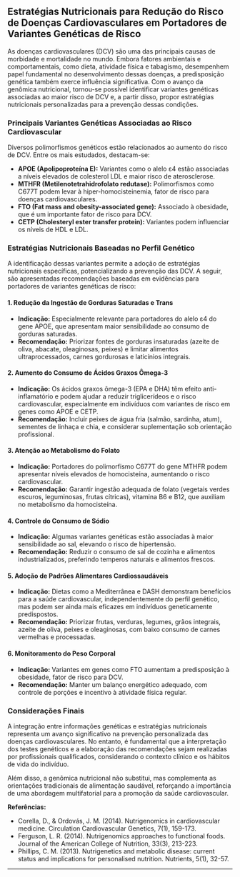 
## Estratégias Nutricionais para Redução do Risco de Doenças Cardiovasculares em Portadores de Variantes Genéticas de Risco

As doenças cardiovasculares (DCV) são uma das principais causas de morbidade e mortalidade no mundo. Embora fatores ambientais e comportamentais, como dieta, atividade física e tabagismo, desempenhem papel fundamental no desenvolvimento dessas doenças, a predisposição genética também exerce influência significativa. Com o avanço da genômica nutricional, tornou-se possível identificar variantes genéticas associadas ao maior risco de DCV e, a partir disso, propor estratégias nutricionais personalizadas para a prevenção dessas condições.

### Principais Variantes Genéticas Associadas ao Risco Cardiovascular

Diversos polimorfismos genéticos estão relacionados ao aumento do risco de DCV. Entre os mais estudados, destacam-se:

- **APOE (Apolipoproteína E):** Variantes como o alelo ε4 estão associadas a níveis elevados de colesterol LDL e maior risco de aterosclerose.
- **MTHFR (Metilenotetrahidrofolato redutase):** Polimorfismos como C677T podem levar à hiper-homocisteinemia, fator de risco para doenças cardiovasculares.
- **FTO (Fat mass and obesity-associated gene):** Associado à obesidade, que é um importante fator de risco para DCV.
- **CETP (Cholesteryl ester transfer protein):** Variantes podem influenciar os níveis de HDL e LDL.

### Estratégias Nutricionais Baseadas no Perfil Genético

A identificação dessas variantes permite a adoção de estratégias nutricionais específicas, potencializando a prevenção das DCV. A seguir, são apresentadas recomendações baseadas em evidências para portadores de variantes genéticas de risco:

#### 1. **Redução da Ingestão de Gorduras Saturadas e Trans**

- **Indicação:** Especialmente relevante para portadores do alelo ε4 do gene APOE, que apresentam maior sensibilidade ao consumo de gorduras saturadas.
- **Recomendação:** Priorizar fontes de gorduras insaturadas (azeite de oliva, abacate, oleaginosas, peixes) e limitar alimentos ultraprocessados, carnes gordurosas e laticínios integrais.

#### 2. **Aumento do Consumo de Ácidos Graxos Ômega-3**

- **Indicação:** Os ácidos graxos ômega-3 (EPA e DHA) têm efeito anti-inflamatório e podem ajudar a reduzir triglicerídeos e o risco cardiovascular, especialmente em indivíduos com variantes de risco em genes como APOE e CETP.
- **Recomendação:** Incluir peixes de água fria (salmão, sardinha, atum), sementes de linhaça e chia, e considerar suplementação sob orientação profissional.

#### 3. **Atenção ao Metabolismo do Folato**

- **Indicação:** Portadores do polimorfismo C677T do gene MTHFR podem apresentar níveis elevados de homocisteína, aumentando o risco cardiovascular.
- **Recomendação:** Garantir ingestão adequada de folato (vegetais verdes escuros, leguminosas, frutas cítricas), vitamina B6 e B12, que auxiliam no metabolismo da homocisteína.

#### 4. **Controle do Consumo de Sódio**

- **Indicação:** Algumas variantes genéticas estão associadas à maior sensibilidade ao sal, elevando o risco de hipertensão.
- **Recomendação:** Reduzir o consumo de sal de cozinha e alimentos industrializados, preferindo temperos naturais e alimentos frescos.

#### 5. **Adoção de Padrões Alimentares Cardiossaudáveis**

- **Indicação:** Dietas como a Mediterrânea e DASH demonstram benefícios para a saúde cardiovascular, independentemente do perfil genético, mas podem ser ainda mais eficazes em indivíduos geneticamente predispostos.
- **Recomendação:** Priorizar frutas, verduras, legumes, grãos integrais, azeite de oliva, peixes e oleaginosas, com baixo consumo de carnes vermelhas e processadas.

#### 6. **Monitoramento do Peso Corporal**

- **Indicação:** Variantes em genes como FTO aumentam a predisposição à obesidade, fator de risco para DCV.
- **Recomendação:** Manter um balanço energético adequado, com controle de porções e incentivo à atividade física regular.

### Considerações Finais

A integração entre informações genéticas e estratégias nutricionais representa um avanço significativo na prevenção personalizada das doenças cardiovasculares. No entanto, é fundamental que a interpretação dos testes genéticos e a elaboração das recomendações sejam realizadas por profissionais qualificados, considerando o contexto clínico e os hábitos de vida do indivíduo.

Além disso, a genômica nutricional não substitui, mas complementa as orientações tradicionais de alimentação saudável, reforçando a importância de uma abordagem multifatorial para a promoção da saúde cardiovascular.

**Referências:**

- Corella, D., & Ordovás, J. M. (2014). Nutrigenomics in cardiovascular medicine. Circulation Cardiovascular Genetics, 7(1), 159-173.
- Ferguson, L. R. (2014). Nutrigenomics approaches to functional foods. Journal of the American College of Nutrition, 33(3), 213-223.
- Phillips, C. M. (2013). Nutrigenetics and metabolic disease: current status and implications for personalised nutrition. Nutrients, 5(1), 32-57.

---
```